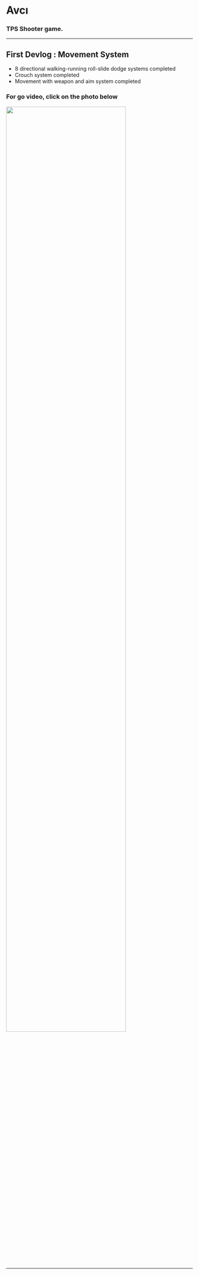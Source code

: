 # Avcı

### TPS Shooter game.

-----

## First Devlog : Movement System

  - 8 directional walking-running roll-slide dodge systems completed
  - Crouch system completed
  - Movement with weapon and aim system completed

### For go video, click on the photo below
[<img src="https://i.imgur.com/ppuPRZp.png" width="80%">](https://www.youtube.com/watch?v=jBz3K-Id8dw "Devlog 1 Video")

-----
